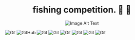 #

 <h1 align="center">fishing competition. 🐙 🐋</h1> 
 <div align="center">
     <img src="https://www.redlandsboatclub.org.au/wp-content/uploads/2022/09/RBC-fishing-competition-post.jpg" alt="Image Alt Text">
</div>

![Git](https://img.shields.io/badge/Fish-gold.svg)
![GitHub](https://img.shields.io/badge/angular-green.svg)
![Git](https://img.shields.io/badge/git-green.svg)
![Git](https://img.shields.io/badge/dataBinding-red.svg)
![Git](https://img.shields.io/badge/interceptors-yellow.svg)
![Git](https://img.shields.io/badge/httpClinet-purple.svg)
![Git](https://img.shields.io/badge/frontEnd-diamond.svg)
![Git](https://img.shields.io/badge/Sea-bleu.svg)
